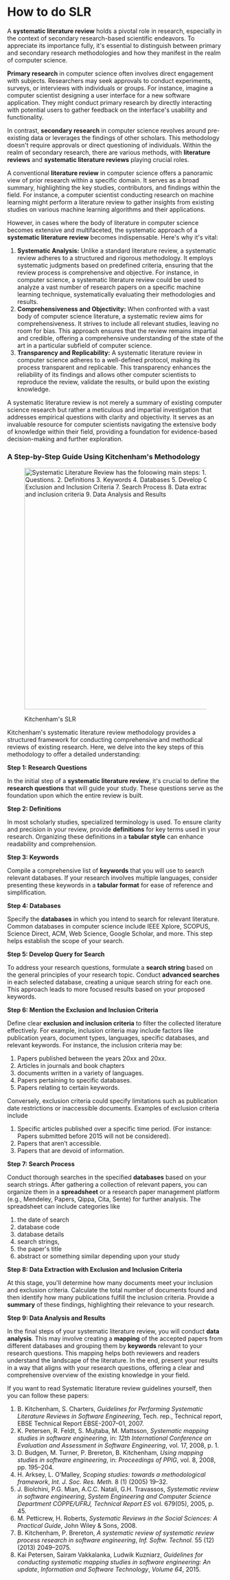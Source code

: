 # How to do SLR

A **systematic literature review** holds a pivotal role in research, especially in the context of secondary research-based scientific endeavors. To appreciate its importance fully, it's essential to distinguish between primary and secondary research methodologies and how they manifest in the realm of computer science.

**Primary research** in computer science often involves direct engagement with subjects. Researchers may seek approvals to conduct experiments, surveys, or interviews with individuals or groups. For instance, imagine a computer scientist designing a user interface for a new software application. They might conduct primary research by directly interacting with potential users to gather feedback on the interface's usability and functionality.

In contrast, **secondary research** in computer science revolves around pre-existing data or leverages the findings of other scholars. This methodology doesn't require approvals or direct questioning of individuals. Within the realm of secondary research, there are various methods, with **literature reviews** and **systematic literature reviews** playing crucial roles.

A conventional **literature review** in computer science offers a panoramic view of prior research within a specific domain. It serves as a broad summary, highlighting the key studies, contributors, and findings within the field. For instance, a computer scientist conducting research on machine learning might perform a literature review to gather insights from existing studies on various machine learning algorithms and their applications.

However, in cases where the body of literature in computer science becomes extensive and multifaceted, the systematic approach of a **systematic literature review** becomes indispensable. Here's why it's vital:

1. **Systematic Analysis:** Unlike a standard literature review, a systematic review adheres to a structured and rigorous methodology. It employs systematic judgments based on predefined criteria, ensuring that the review process is comprehensive and objective. For instance, in computer science, a systematic literature review could be used to analyze a vast number of research papers on a specific machine learning technique, systematically evaluating their methodologies and results.
2. **Comprehensiveness and Objectivity:** When confronted with a vast body of computer science literature, a systematic review aims for comprehensiveness. It strives to include all relevant studies, leaving no room for bias. This approach ensures that the review remains impartial and credible, offering a comprehensive understanding of the state of the art in a particular subfield of computer science.
3. **Transparency and Replicability:** A systematic literature review in computer science adheres to a well-defined protocol, making its process transparent and replicable. This transparency enhances the reliability of its findings and allows other computer scientists to reproduce the review, validate the results, or build upon the existing knowledge.

A systematic literature review is not merely a summary of existing computer science research but rather a meticulous and impartial investigation that addresses empirical questions with clarity and objectivity. It serves as an invaluable resource for computer scientists navigating the extensive body of knowledge within their field, providing a foundation for evidence-based decision-making and further exploration.

### A Step-by-Step Guide Using Kitchenham's Methodology

<figure><img src="https://miro.medium.com/v2/resize:fit:1400/1*x74ybVuwIIhtLh68G_2esQ.png" alt="Systematic Literature Review has the foloowing main steps: 1. Research Questions. 2. Definitions 3. Keywords 4. Databases 5. Develop Query for Search 6. Exclusion and Inclusion Criteria 7. Search Process 8. Data extraction with exclusion and inclusion criteria 9. Data Analysis and Results" width="563"><figcaption><p>Kitchenham's SLR</p></figcaption></figure>

Kitchenham's systematic literature review methodology provides a structured framework for conducting comprehensive and methodical reviews of existing research. Here, we delve into the key steps of this methodology to offer a detailed understanding:

**Step 1: Research Questions**

In the initial step of a **systematic literature review**, it's crucial to define the **research questions** that will guide your study. These questions serve as the foundation upon which the entire review is built.

**Step 2: Definitions**

In most scholarly studies, specialized terminology is used. To ensure clarity and precision in your review, provide **definitions** for key terms used in your research. Organizing these definitions in a **tabular style** can enhance readability and comprehension.

**Step 3: Keywords**

Compile a comprehensive list of **keywords** that you will use to search relevant databases. If your research involves multiple languages, consider presenting these keywords in a **tabular format** for ease of reference and simplification.

**Step 4: Databases**

Specify the **databases** in which you intend to search for relevant literature. Common databases in computer science include IEEE Xplore, SCOPUS, Science Direct, ACM, Web Science, Google Scholar, and more. This step helps establish the scope of your search.

**Step 5: Develop Query for Search**

To address your research questions, formulate a **search string** based on the general principles of your research topic. Conduct **advanced searches** in each selected database, creating a unique search string for each one. This approach leads to more focused results based on your proposed keywords.

**Step 6: Mention the Exclusion and Inclusion Criteria**

Define clear **exclusion and inclusion criteria** to filter the collected literature effectively. For example, inclusion criteria may include factors like publication years, document types, languages, specific databases, and relevant keywords. For instance, the inclusion criteria may be:&#x20;

1. Papers published between the years 20xx and 20xx.&#x20;
2. Articles in journals and book chapters&#x20;
3. documents written in a variety of languages.&#x20;
4. Papers pertaining to specific databases.&#x20;
5. Papers relating to certain keywords.

Conversely, exclusion criteria could specify limitations such as publication date restrictions or inaccessible documents. Examples of exclusion criteria include&#x20;

1. Specific articles published over a specific time period. (For instance: Papers submitted before 2015 will not be considered).&#x20;
2. Papers that aren’t accessible.&#x20;
3. Papers that are devoid of information.

**Step 7: Search Process**

Conduct thorough searches in the specified **databases** based on your search strings. After gathering a collection of relevant papers, you can organize them in a **spreadsheet** or a research paper management platform (e.g., Mendeley, Papers, Qippa, Cita, Sente) for further analysis. The spreadsheet can include categories like

1. the date of search
2. database code
3. database details
4. search strings,&#x20;
5. the paper's title&#x20;
6. abstract or something similar depending upon your study

**Step 8: Data Extraction with Exclusion and Inclusion Criteria**

At this stage, you'll determine how many documents meet your inclusion and exclusion criteria. Calculate the total number of documents found and then identify how many publications fulfill the inclusion criteria. Provide a **summary** of these findings, highlighting their relevance to your research.

**Step 9: Data Analysis and Results**

In the final steps of your systematic literature review, you will conduct **data analysis**. This may involve creating a **mapping** of the accepted papers from different databases and grouping them by **keywords** relevant to your research questions. This mapping helps both reviewers and readers understand the landscape of the literature. In the end, present your results in a way that aligns with your research questions, offering a clear and comprehensive overview of the existing knowledge in your field.

If you want to read Systematic literature review guidelines yourself, then you can follow these papers:

1. B. Kitchenham, S. Charters, _Guidelines for Performing Systematic Literature Reviews in Software Engineering_, Tech. rep., Technical report, EBSE Technical Report EBSE-2007–01, 2007.
2. K. Petersen, R. Feldt, S. Mujtaba, M. Mattsson, _Systematic mapping studies in software engineering_, in: _12th International Conference on Evaluation and Assessment in Software Engineering_, vol. 17, 2008, p. 1.
3. D. Budgen, M. Turner, P. Brereton, B. Kitchenham, _Using mapping studies in software engineering_, in: _Proceedings of PPIG_, vol. 8, 2008, pp. 195–204.
4. H. Arksey, L. O’Malley, _Scoping studies: towards a methodological framework_, _Int. J. Soc. Res. Meth._ 8 (1) (2005) 19–32.
5. J. Biolchini, P.G. Mian, A.C.C. Natali, G.H. Travassos, _Systematic review in software engineering_, _System Engineering and Computer Science Department COPPE/UFRJ, Technical Report ES_ vol. 679(05), 2005, p. 45.
6. M. Petticrew, H. Roberts, _Systematic Reviews in the Social Sciences: A Practical Guide_, John Wiley & Sons, 2008.
7. B. Kitchenham, P. Brereton, _A systematic review of systematic review process research in software engineering_, _Inf. Softw. Technol._ 55 (12) (2013) 2049–2075.
8. Kai Petersen, Sairam Vakkalanka, Ludwik Kuzniarz, _Guidelines for conducting systematic mapping studies in software engineering: An update_, _Information and Software Technology_, _Volume 64_, 2015.
